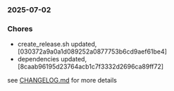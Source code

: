 ### 2025-07-02

### Chores
+ create_release.sh updated, [030372a9a0a1d089252a0877753b6cd9aef61be4]
+ dependencies updated, [8caab96195d23764acb1c7f3332d2696ca89ff72]

see <a href='https://github.com/mrjackwills/sysup/blob/main/CHANGELOG.md'>CHANGELOG.md</a> for more details
